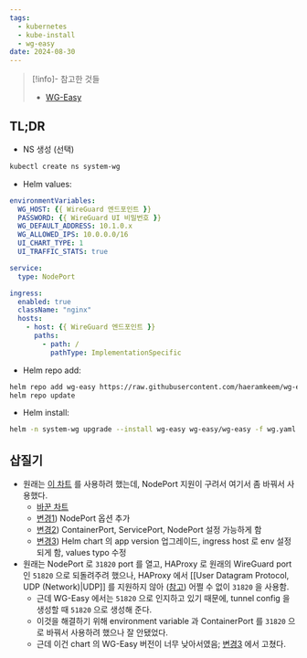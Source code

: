 ```yaml
---
tags:
  - kubernetes
  - kube-install
  - wg-easy
date: 2024-08-30
---
```

> [!info]- 참고한 것들
> - [WG-Easy](https://github.com/wg-easy/wg-easy)

## TL;DR

- NS 생성 (선택)

```bash
kubectl create ns system-wg
```

- Helm values:

```yaml title="wg.yaml"
environmentVariables:
  WG_HOST: {{ WireGuard 엔드포인트 }}
  PASSWORD: {{ WireGuard UI 비밀번호 }}
  WG_DEFAULT_ADDRESS: 10.1.0.x
  WG_ALLOWED_IPS: 10.0.0.0/16
  UI_CHART_TYPE: 1
  UI_TRAFFIC_STATS: true

service:
  type: NodePort

ingress:
  enabled: true
  className: "nginx"
  hosts:
    - host: {{ WireGuard 엔드포인트 }}
      paths:
        - path: /
          pathType: ImplementationSpecific
```

- Helm repo add:

```bash
helm repo add wg-easy https://raw.githubusercontent.com/haeramkeem/wg-easy-helm/main/helm/charts
helm repo update
```

- Helm install:

```bash
helm -n system-wg upgrade --install wg-easy wg-easy/wg-easy -f wg.yaml
```

## 삽질기

- 원래는 [이 차트](https://github.com/hansehe/wg-easy-helm) 를 사용하려 했는데, NodePort 지원이 구려서 여기서 좀 바꿔서 사용했다.
	- [바꾼 차트](https://github.com/haeramkeem/wg-easy-helm)
	- [변경1](https://github.com/haeramkeem/wg-easy-helm/commit/ac18270c1ee05be2c121438412ab1c0fba2364b8)) NodePort 옵션 추가
	- [변경2](https://github.com/haeramkeem/wg-easy-helm/commit/5f608aa9b7aa8132f83a3b38602d3adb1d220fc7)) ContainerPort, ServicePort, NodePort 설정 가능하게 함
	- [변경3](https://github.com/haeramkeem/wg-easy-helm/commit/f3a828b3f1679a9a65c7e458ae0ac07bef711f88)) Helm chart 의 app version 업그레이드, ingress host 로 env 설정되게 함, values typo 수정
- 원래는 NodePort 로 `31820` port 를 열고, HAProxy 로 원래의 WireGuard port 인 `51820` 으로 되돌려주려 했으나, HAProxy 에서 [[User Datagram Protocol, UDP (Network)|UDP]] 를 지원하지 않아 ([참고](https://github.com/haproxy/haproxy/issues/62)) 어쩔 수 없이 `31820` 을 사용함.
	- 근데 WG-Easy 에서는 `51820` 으로 인지하고 있기 때문에, tunnel config 을 생성할 때 `51820` 으로 생성해 준다.
	- 이것을 해결하기 위해 environment variable 과 ContainerPort 를 `31820` 으로 바꿔서 사용하려 했으나 잘 안됐었다.
	- 근데 이건 chart 의 WG-Easy 버전이 너무 낮아서였음; [변경3](https://github.com/haeramkeem/wg-easy-helm/commit/f3a828b3f1679a9a65c7e458ae0ac07bef711f88) 에서 고쳤다.
